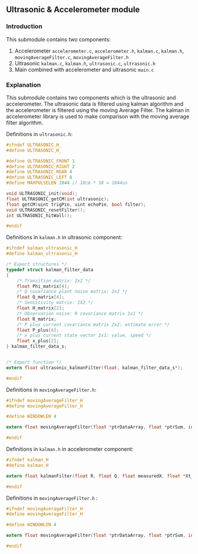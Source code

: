 ## Ultrasonic & Accelerometer module

### Introduction

This submodule contains two components:
1. Accelerometer `accelerometer.c`, `accelerometer.h`, `kalman.c`, `kalman.h`, `movingAverageFilter.c`, `movingAverageFilter.h`
2. Ultrasonic `kalman.c`,  `kalman.h`, `ultrasonic.c`, `ultrasonic.h`
3. Main combined with accelerometer and ultrasonic `main.c`

### Explanation

This submodule contains two components which is the ultrasonic and accelerometer. The ultrasonic data is filtered using kalman algorithm and the accelerometer is filtered using the moving Average Filter. The kalman in accelerometer library is used to make comparison with the moving average filter algorithm.

Definitions in `ultrasonic.h`:
```c
#ifndef ULTRASONIC_H_
#define ULTRASONIC_H_

#define ULTRASONIC_FRONT 1
#define ULTRASONIC_RIGHT 2
#define ULTRASONIC_REAR 4
#define ULTRASONIC_LEFT 8
#define MAXPULSELEN 1044 // 18cm * 58 = 1044us 

void ULTRASONIC_init(void);
float ULTRASONIC_getCM(int ultrasonic);
float getCM(uint trigPin, uint echoPin, bool filter);
void ULTRASONIC_resetFilter();
int ULTRASONIC_hitWall();

#endif
```

Definitions in `kalman.h` in ultrasonic component:
```c
#ifndef kalman_ultrasonic_H
#define kalman_ultrasonic_H

/* Export structures */
typedef struct kalman_filter_data
{
	/* Transition matrix: 2x2 */
    float Phi_matrix[4];
	/* Q covariance plant noise matrix: 2x2 */
    float Q_matrix[4];
	/* Sensitivity matrix: 1X2 */
    float H_matrix[2];
	/* Observation noise: R covariance matrix 1x1 */
    float R_matrix;
	/* P plus current covariance matrix 2x2: estimate error */
    float P_plus[4];
	/* x plus current state vector 2x1: value, speed */
    float x_plus[2];
} kalman_filter_data_s;


/* Export function */
extern float ultrasonic_kalmanFilter(float, kalman_filter_data_s*);

#endif
```

Definitions in `movingAverageFilter.h`:
```c
#ifndef movingAverageFilter_H
#define movingAverageFilter_H

#define WINDOWLEN 4

extern float movingAverageFilter(float *ptrDataArray, float *ptrSum, int position, float nextData);

#endif
```

Definitions in `kalman.h` in accelerometer component:
```c
#ifndef kalman_H
#define kalman_H

extern float kalmanFilter(float R, float Q, float measuredX, float *Xt_prev, float *Pt_prev);

#endif
```

Definitions in `movingAverageFilter.h` :
```c
#ifndef movingAverageFilter_H
#define movingAverageFilter_H

#define WINDOWLEN 4

extern float movingAverageFilter(float *ptrDataArray, float *ptrSum, int position, float nextData);

#endif
```

